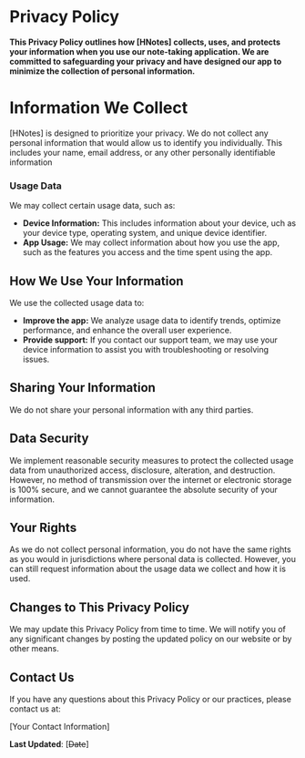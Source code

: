 Privacy Policy
==============

**This Privacy Policy outlines how [HNotes] collects, uses, and protects your information when you
use our note-taking application. We are committed to safeguarding your privacy and have designed our
app to minimize the collection of personal information.**

# Information We Collect

[HNotes] is designed to prioritize your privacy. We do not collect any personal information that
would allow us to identify you individually. This includes your name, email address, or any other
personally identifiable information

### Usage Data

We may collect certain usage data, such as:

* **Device Information:** This includes information about your device, uch as your device type,
  operating system, and unique device identifier.
* **App Usage:** We may collect information about how you use the app, such as the features you
  access and the time spent using the app.

## How We Use Your Information

We use the collected usage data to:

* **Improve the app:** We analyze usage data to identify trends, optimize performance, and enhance
  the overall user experience.
* **Provide support:** If you contact our support team, we may use your device information to assist
  you with troubleshooting or resolving issues.

## Sharing Your Information

We do not share your personal information with any third parties.

## Data Security

We implement reasonable security measures to protect the collected usage data from unauthorized
access, disclosure, alteration, and destruction. However, no method of transmission over the
internet or electronic storage is 100% secure, and we cannot guarantee the absolute security of your
information.

## Your Rights

As we do not collect personal information, you do not have the same rights as you would in
jurisdictions where personal data is collected. However, you can still request information about the
usage data we collect and how it is used.

## Changes to This Privacy Policy

We may update this Privacy Policy from time to time. We will notify you of any significant changes
by posting the updated policy on our website or by other means.

## Contact Us

If you have any questions about this Privacy Policy or our practices, please contact us at:

[Your Contact Information]

**Last Updated**: [~~Date~~]